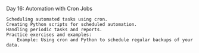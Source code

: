 Day 16: Automation with Cron Jobs

    Scheduling automated tasks using cron.
    Creating Python scripts for scheduled automation.
    Handling periodic tasks and reports.
    Practice exercises and examples:
        Example: Using cron and Python to schedule regular backups of your data.

